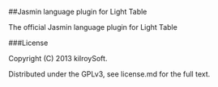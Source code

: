 ##Jasmin language plugin for Light Table

The official Jasmin language plugin for Light Table

###License

Copyright (C) 2013 kilroySoft.

Distributed under the GPLv3, see license.md for the full text.
